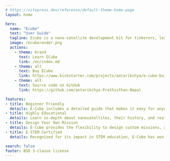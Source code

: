 ```yaml
---
# https://vitepress.dev/reference/default-theme-home-page
layout: home

hero:
  name: "Ecube"
  text: "User Guide"
  tagline: Ecube is a nano-satellite development kit for tinkerers, learners and space enthusiasts.
  image: /ecuberender.png
  actions:
    - theme: brand
      text: Learn ECube
      link: /en/index.md
    - theme: alt
      text: Buy ECube
      link: https://www.kickstarter.com/projects/antarikchya/e-cube-build-your-own-nano-satellite
    - theme: alt
      text: Source code on GitHub
      link: https://github.com/antarikchya-Prathisthan-Nepal

features:
- title: Beginner Friendly
  details: E-Cube includes a detailed guide that makes it easy for anyone to get started, regardless of prior experience. Step-by-step instructions ensure a smooth learning curve.
- title: Highly Educational
  details: Learn in-depth about nanosatellites, their history, and real-world applications. Gain hands-on technical skills such as soldering, circuitry, and programming to build a strong foundation in aerospace engineering.
- title: Design Your Own Mission
  details: E-Cube provides the flexibility to design custom missions, allowing users to experiment, innovate, and tailor their learning experience to specific objectives.
- title: E-STEM Certified
  details: Recognized for its impact in STEM education, E-Cube has won the Pratt & Whitney Global E-STEM Awards 2024, affirming its excellence in fostering hands-on learning and innovation.

search: false
footer: BSD 3-clause license
---
```

<expboards />
<OtherProjects />

<!-- <Redirect to="/en/README.md" /> -->
